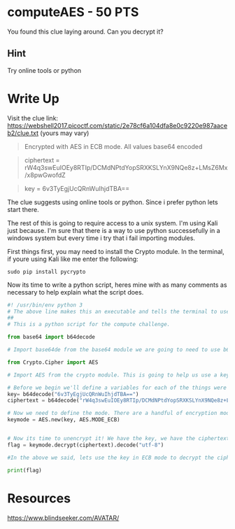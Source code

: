 # computeAES - 50 PTS
You found this clue laying around. Can you decrypt it?

## Hint
Try online tools or python

# Write Up
Visit the clue link: https://webshell2017.picoctf.com/static/2e78cf6a104dfa8e0c9220e987aaceb2/clue.txt (yours may vary)

>Encrypted with AES in ECB mode. All values base64 encoded

>ciphertext = rW4q3swEuIOEy8RTIp/DCMdNPtdYopSRXKSLYnX9NQe8z+LMsZ6Mx/x8pwGwofdZ

>key = 6v3TyEgjUcQRnWuIhjdTBA==

The clue suggests using online tools or python. Since i prefer python lets start there.

The rest of this is going to require access to a unix system. I'm using Kali just because. I'm sure that there is a way to use python successefully in a windows system but every time i try that i fail importing modules.

First things first, you may need to install the Crypto module. In the terminal, if youre using Kali like me enter the following:

`sudo pip install pycrypto`

Now its time to write a python script, heres mine with as many comments as necessary to help explain what the script does.

```python
#! /usr/bin/env python 3
# The above line makes this an executable and tells the terminal to use python.
##
# This is a python script for the compute challenge.

from base64 import b64decode

# Import base64de from the base64 module we are going to need to use b64decode. We're going to need this because according to the challenge, all values are base64 encoded. So we're going to need to decode them.

from Crypto.Cipher import AES

# Import AES from the crypto module. This is going to help us use a key to decode AES.

# Before we begin we'll define a variables for each of the things were given. Remember that each of them are base64 encoded, so decode them with b64decode.
key= b64decode("6v3TyEgjUcQRnWuIhjdTBA==")
ciphertext = b64decode("rW4q3swEuIOEy8RTIp/DCMdNPtdYopSRXKSLYnX9NQe8z+LMsZ6Mx/x8pwGwofdZ")

# Now we need to define the mode. There are a handful of encryption modes for AES, for this challenge we're doing ECB mode. Which is Electronic CodeBook. Basically we're using the key to decrypt blocks of text, not each character individually.
keymode = AES.new(key, AES.MODE_ECB)


# Now its time to unencrypt it! We have the key, we have the ciphertext, and we've told the key to decrypt in ECB mode.
flag = keymode.decrypt(ciphertext).decode("utf-8")

#In the above we said, lets use the key in ECB mode to decrypt the cipher text. We want to be able to read it though so we have to convert it to utf-8, which is something we can read. Lastly we need to print the flag. so we can see it.

print(flag)
```



# Resources
https://www.blindseeker.com/AVATAR/
